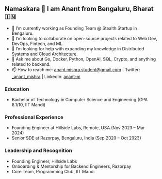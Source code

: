 ## Namaskara 🙏 I am Anant from Bengaluru, Bharat 🇮🇳

- 🔭 I’m currently working as Founding Team @ Stealth Startup in Bengaluru.
- 👯 I’m looking to collaborate on open-source projects related to Web Dev, DevOps, Fintech, and ML.
- 🤔 I’m looking for help with expanding my knowledge in Distributed Systems and Cloud Architecture.
- 💬 Ask me about Go, Docker, Python, OpenAI, SQL, Crypto, and anything related to backend.
- 📫 How to reach me: anant.mishra.student@gmail.com | Twitter: [_anant_mishra](https://x.com/_anant_mishra) | LinkedIn: [anant-m](https://linkedin.com/in/anant-m)

### Education
- Bachelor of Technology in Computer Science and Engineering (GPA 8.1/10, IIT Mandi)

### Professional Experience
- Founding Engineer at Hillside Labs, Remote, USA (Nov 2023 – Mar 2024)
- Senior SDE at Razorpay, Bengaluru, India (Sep 2020 – Oct 2023)

### Leadership and Recognition
- Founding Engineer, Hillside Labs
- Onboarding & Mentorship for Backend Engineers, Razorpay
- Core Team, Programming Club, IIT Mandi
